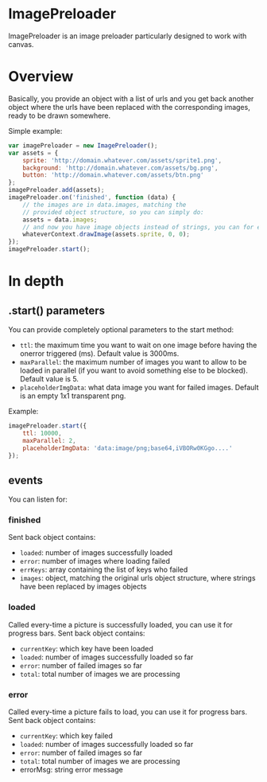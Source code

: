 ImagePreloader
==============

ImagePreloader is an image preloader particularly designed to work with canvas.

# Overview

Basically, you provide an object with a list of urls and you get back another object where the urls have been replaced with the corresponding images, ready to be drawn somewhere.

Simple example:

```javascript
var imagePreloader = new ImagePreloader();
var assets = {
	sprite: 'http://domain.whatever.com/assets/sprite1.png',
	background: 'http://domain.whatever.com/assets/bg.png',
	button: 'http://domain.whatever.com/assets/btn.png'
};
imagePreloader.add(assets);
imagePreloader.on('finished', function (data) {
	// the images are in data.images, matching the
	// provided object structure, so you can simply do:
	assets = data.images;
	// and now you have image objects instead of strings, you can for example:
	whateverContext.drawImage(assets.sprite, 0, 0);
});
imagePreloader.start();
```

# In depth

## .start() parameters

You can provide completely optional parameters to the start method:

- `ttl`: the maximum time you want to wait on one image before having the onerror triggered (ms). Default value is 3000ms.
- `maxParallel`: the maximum number of images you want to allow to be loaded in parallel (if you want to avoid something else to be blocked). Default value is 5.
- `placeholderImgData`: what data image you want for failed images. Default is an empty 1x1 transparent png.

Example:
```javascript
imagePreloader.start({
	ttl: 10000,
	maxParallel: 2,
	placeholderImgData: 'data:image/png;base64,iVBORw0KGgo....'
});
```

## events

You can listen for:

### finished

Sent back object contains:

- `loaded`: number of images successfully loaded
- `error`: number of images where loading failed
- `errKeys`: array containing the list of keys who failed
- `images`: object, matching the original urls object structure, where strings have been replaced by images objects

### loaded

Called every-time a picture is successfully loaded, you can use it for progress bars. Sent back object contains:

- `currentKey`: which key have been loaded
- `loaded`: number of images successfully loaded so far
- `error`: number of failed images so far
- `total`: total number of images we are processing

### error

Called every-time a picture fails to load, you can use it for progress bars. Sent back object contains:

- `currentKey`: which key failed
- `loaded`: number of images successfully loaded so far
- `error`: number of failed images so far
- `total`: total number of images we are processing
- errorMsg: string error message